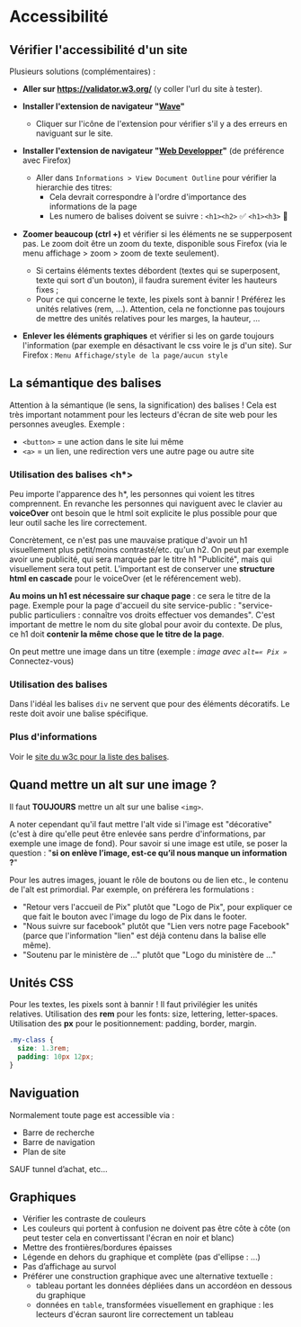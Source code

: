 # Accessibilité

## Vérifier l'accessibilité d'un site

Plusieurs solutions (complémentaires) :

- **Aller sur https://validator.w3.org/** (y coller l'url du site à tester).

- **Installer l'extension de navigateur "[Wave](https://wave.webaim.org/extension/)"** 
    - Cliquer sur l'icône de l'extension pour vérifier s'il y a des erreurs en naviguant sur le site.

- **Installer l'extension de navigateur "[Web Developper](https://addons.mozilla.org/fr/firefox/addon/web-developer/)"** (de préférence avec Firefox)
    - Aller dans `Informations > View Document Outline` pour vérifier la hierarchie des titres:
      - Cela devrait correspondre à l'ordre d'importance des informations de la page
      - Les numero de balises doivent se suivre :
       `<h1><h2>` ✅
       `<h1><h3>` 🚨

- **Zoomer beaucoup (ctrl +)** et vérifier si les éléments ne se supperposent pas. Le zoom doit être un zoom du texte, disponible sous Firefox (via le menu affichage > zoom > zoom de texte seulement).
    - Si certains éléments textes débordent (textes qui se superposent, texte qui sort d'un bouton), il faudra surement éviter les hauteurs fixes ;
    - Pour ce qui concerne le texte, les pixels sont à bannir ! Préférez les unités relatives (rem, ...). 
Attention, cela ne fonctionne pas toujours de mettre des unités relatives pour les marges, la hauteur, ... 

- **Enlever les éléments graphiques** et vérifier si les on garde toujours l'information (par exemple en désactivant le css voire le js d'un site). Sur Firefox : `Menu Affichage/style de la page/aucun style`


## La sémantique des balises

Attention à la sémantique (le sens, la signification) des balises ! Cela est très important notamment pour les lecteurs d'écran de site web pour les personnes aveugles. Exemple : 
- `<button>` = une action dans le site lui même
- `<a>` = un lien, une redirection vers une autre page ou autre site

### Utilisation des balises <h*>

Peu importe l'apparence des h*, les personnes qui voient les titres comprennent. En revanche les personnes qui naviguent avec le clavier au __voiceOver__ ont besoin que le html soit explicite le plus possible pour que leur outil sache les lire correctement.

Concrètement, ce n'est pas une mauvaise pratique d'avoir un h1 visuellement plus petit/moins contrasté/etc. qu'un h2. On peut par exemple avoir une publicité, qui sera marquée par le titre h1 "Publicité", mais qui visuellement sera tout petit. L'important est de conserver une __structure html en cascade__ pour le voiceOver (et le référencement web).

**Au moins un h1 est nécessaire sur chaque page** : ce sera le titre de la page. Exemple pour la page d'accueil du site service-public : "service-public particuliers : connaître vos droits effectuer vos demandes". C'est important de mettre le nom du site global pour avoir du contexte.
De plus, ce h1 doit **contenir la même chose que le titre de la page**.

On peut mettre une image dans un titre (exemple : _image avec `alt=« Pix »`_ Connectez-vous)

### Utilisation des balises <div>

Dans l'idéal les balises `div` ne servent que pour des éléments décoratifs. Le reste doit avoir une balise spécifique.

### Plus d'informations

Voir le [site du w3c pour la liste des balises](https://www.w3schools.com/TAGS/default.ASP).


## Quand mettre un alt sur une image ?
Il faut **TOUJOURS** mettre un alt sur une balise `<img>`. 

A noter cependant qu'il faut mettre l'alt vide si l'image est "décorative" (c'est à dire qu'elle peut être enlevée sans perdre d'informations, par exemple une image de fond). Pour savoir si une image est utile, se poser la question : "**si on enlève l’image, est-ce qu’il nous manque un information ?**"
 
Pour les autres images, jouant le rôle de boutons ou de lien etc., le contenu de l'alt est primordial. Par exemple, on préférera les formulations : 
- "Retour vers l'accueil de Pix" plutôt que "Logo de Pix", pour expliquer ce que fait le bouton avec l'image du logo de Pix dans le footer.
- "Nous suivre sur facebook" plutôt que "Lien vers notre page Facebook" (parce que l'information "lien" est déjà contenu dans la balise elle même).
- "Soutenu par le ministère de ..." plutôt que "Logo du ministère de ..."

## Unités CSS

Pour les textes, les pixels sont à bannir ! Il faut privilégier les unités relatives.
Utilisation des __rem__ pour les fonts: size, lettering, letter-spaces.  
Utilisation des __px__ pour le positionnement: padding, border, margin.

```scss
.my-class {
  size: 1.3rem;
  padding: 10px 12px;
}
```

## Naviguation
Normalement toute page est accessible via :
- Barre de recherche
- Barre de navigation
- Plan de site

SAUF tunnel d’achat, etc…

## Graphiques
- Vérifier les contraste de couleurs
- Les couleurs qui portent à confusion ne doivent pas être côte à côte (on peut tester cela en convertissant l'écran en noir et blanc)
- Mettre des frontières/bordures épaisses
- Légende en dehors du graphique et complète (pas d'ellipse : ...)
- Pas d’affichage au survol
- Préférer une construction graphique avec une alternative textuelle : 
    - tableau portant les données dépliées dans un accordéon en dessous du graphique
    - données en `table`, transformées visuellement en graphique : les lecteurs d'écran sauront lire correctement un tableau
